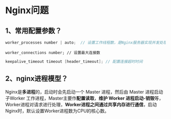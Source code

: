 # Nginx问题



## 1、常用配置参数？

```java 
worker_processes number | auto;  // 设置工作线程数，是Nginx服务器实现并发处理服务的关键所在。
```

```tsx
worker_connections number; // 设置最大连接数
```

```Java 
keepalive_timeout timeout [header_timeout]; // 配置连接超时时间
```

## 2、nginx进程模型？

Nginx是**多进程**的，启动时会先启动一个 Master 进程，然后由 Master 进程启动 子Worker 工作进程，Master主要作**配置读取**，**维护 Worker 进程启动-销毁**等，Worker进程对请求进行处理，**Worker进程之间通过共享内存进行通信**，启动Nginx时，默认设置Worker进程数为CPU的核心数。